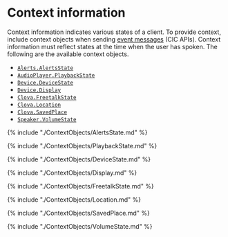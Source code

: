 # Context information

Context information indicates various states of a client. To provide context, include context objects when sending [event messages](/CIC/References/CIC_API.md#Event) (CIC APIs). Context information must reflect states at the time when the user has spoken. The following are the available context objects.

* [`Alerts.AlertsState`](#AlertsState)
* [`AudioPlayer.PlaybackState`](#PlaybackState)
* [`Device.DeviceState`](#DeviceState)
* [`Device.Display`](#Display)
* [`Clova.FreetalkState`](#FreetalkState)
* [`Clova.Location`](#Location)
* [`Clova.SavedPlace`](#SavedPlace)
* [`Speaker.VolumeState`](#VolumeState)

{% include "./ContextObjects/AlertsState.md" %}

{% include "./ContextObjects/PlaybackState.md" %}

{% include "./ContextObjects/DeviceState.md" %}

{% include "./ContextObjects/Display.md" %}

{% include "./ContextObjects/FreetalkState.md" %}

{% include "./ContextObjects/Location.md" %}

{% include "./ContextObjects/SavedPlace.md" %}

{% include "./ContextObjects/VolumeState.md" %}